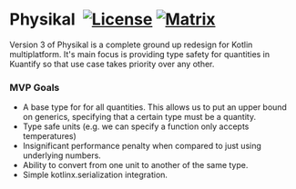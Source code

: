 # Physikal &nbsp;[![License](http://img.shields.io/badge/license-MIT-blue.svg)](https://opensource.org/licenses/MIT) [![Matrix](https://img.shields.io/badge/chat-matrix-green.svg)](https://matrix.to/#/!mIDAaHvQWPilCOvrDD:matrix.org?via=matrix.org)

Version 3 of Physikal is a complete ground up redesign for Kotlin multiplatform. It's main focus is providing type
safety for quantities in Kuantify so that use case takes priority over any other.

### MVP Goals
* A base type for for all quantities. This allows us to put an upper bound on generics, specifying that a certain type
must be a quantity.
* Type safe units (e.g. we can specify a function only accepts temperatures)
* Insignificant performance penalty when compared to just using underlying numbers.
* Ability to convert from one unit to another of the same type.
* Simple kotlinx.serialization integration.
